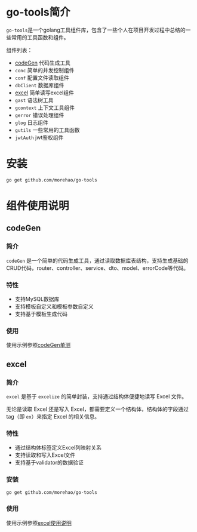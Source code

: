 # go-tools简介
`go-tools`是一个golang工具组件库，包含了一些个人在项目开发过程中总结的一些常用的工具函数和组件。

组件列表：
- [codeGen](#codegen) 代码生成工具
- `conc` 简单的并发控制组件
- `conf` 配置文件读取组件
- `dbClient` 数据库组件
- [excel](#excel) 简单读写excel组件
- `gast` 语法树工具
- `gcontext` 上下文工具组件
- `gerror` 错误处理组件
- `glog` 日志组件
- `gutils` 一些常用的工具函数
- `jwtAuth` jwt鉴权组件

# 安装
```bash
go get github.com/morehao/go-tools
```

# 组件使用说明

## codeGen

### 简介
`codeGen` 是一个简单的代码生成工具，通过读取数据库表结构，支持生成基础的CRUD代码，router、controller、service、dto、model、errorCode等代码。
### 特性
- 支持MySQL数据库
- 支持模板自定义和模板参数自定义
- 支持基于模板生成代码
### 使用
使用示例参照[codeGen单测](codeGen/gen_test.go)

## excel

### 简介
`excel` 是基于 `excelize` 的简单封装，支持通过结构体便捷地读写 Excel 文件。

无论是读取 Excel 还是写入 Excel，都需要定义一个结构体，结构体的字段通过 tag（即 `ex`）来指定 Excel 的相关信息。

### 特性
- 通过结构体标签定义Excel列映射关系
- 支持读取和写入Excel文件
- 支持基于validator的数据验证

### 安装

```bash
go get github.com/morehao/go-tools
```
### 使用
使用示例参照[excel使用说明](excel/README.md)
